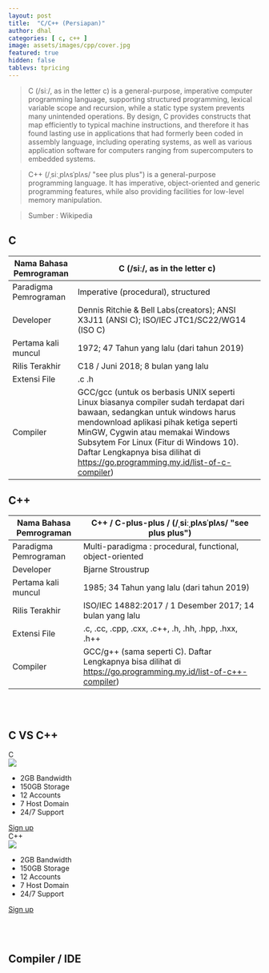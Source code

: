 ```yaml
---
layout: post
title:  "C/C++ (Persiapan)"
author: dhal
categories: [ c, c++ ]
image: assets/images/cpp/cover.jpg
featured: true
hidden: false
tablevs: tpricing
---
```


>C (/siː/, as in the letter c) is a general-purpose, imperative computer programming language, supporting structured programming, lexical variable scope and recursion, while a static type system prevents many unintended operations. By design, C provides constructs that map efficiently to typical machine instructions, and therefore it has found lasting use in applications that had formerly been coded in assembly language, including operating systems, as well as various application software for computers ranging from supercomputers to embedded systems.

>C++ (/ˌsiːˌplʌsˈplʌs/ "see plus plus") is a general-purpose programming language. It has imperative, object-oriented and generic programming features, while also providing facilities for low-level memory manipulation.

>Sumber : Wikipedia

## C

| Nama Bahasa Pemrograman | C (/siː/, as in the letter c)                                                                                                                                                                                                                                                                                                       |
|-------------------------|-------------------------------------------------------------------------------------------------------------------------------------------------------------------------------------------------------------------------------------------------------------------------------------------------------------------------------------|
| Paradigma Pemrograman   | Imperative (procedural), structured                                                                                                                                                                                                                                                                                                 |
| Developer               | Dennis Ritchie & Bell Labs(creators); ANSI X3J11 (ANSI C); ISO/IEC JTC1/SC22/WG14 (ISO C)                                                                                                                                                                                                                                           |
| Pertama kali muncul     | 1972; 47 Tahun yang lalu (dari tahun 2019)                                                                                                                                                                                                                                                                                          |
| Rilis Terakhir          | C18 / Juni 2018; 8 bulan yang lalu                                                                                                                                                                                                                                                                                                  |
| Extensi File            | .c .h                                                                                                                                                                                                                                                                                                                               |
| Compiler                | GCC/gcc (untuk os berbasis UNIX seperti Linux biasanya compiler sudah terdapat dari bawaan, sedangkan untuk windows harus mendownload aplikasi pihak ketiga seperti MinGW, Cygwin atau memakai Windows Subsytem For Linux (Fitur di Windows 10). Daftar Lengkapnya bisa dilihat di https://go.programming.my.id/list-of-c-compiler) |

## C++

| Nama Bahasa Pemrograman | C++ / C-plus-plus / (/ˌsiːˌplʌsˈplʌs/ "see plus plus")                                                         |
|-------------------------|----------------------------------------------------------------------------------------------------------------|
| Paradigma Pemrograman   | Multi-paradigma : procedural, functional, object-oriented                                                      |
| Developer               | Bjarne Stroustrup                                                                                              |
| Pertama kali muncul     | 1985; 34 Tahun yang lalu (dari tahun 2019)                                                                     |
| Rilis Terakhir          | ISO/IEC 14882:2017 / 1 Desember 2017; 14 bulan yang lalu                                                       |
| Extensi File            | .c, .cc, .cpp, .cxx, .c++, .h, .hh, .hpp, .hxx, .h++                                                           |
| Compiler                | GCC/g++ (sama seperti C). Daftar Lengkapnya bisa dilihat di https://go.programming.my.id/list-of-c++-compiler) |

<br/><br/>
<div id="generic_price_table">   
<section>
        <div class="container">
            <div class="row">
                <div class="col-md-12">
                    <!--PRICE HEADING START-->
                    <div class="price-heading clearfix">
                        <h1>C VS C++</h1>
                    </div>
                    <!--//PRICE HEADING END-->
                </div>
            </div>
        </div>
        <div class="container">
            <div class="row">
                <div class="col-md-6">
                    <div class="generic_content clearfix">
                        <div class="generic_head_price clearfix">
                            <div class="generic_head_content clearfix">
                                <div class="head_bg"></div>
                                <div class="head">
                                    <span>C</span>
                                </div>
                            </div>
                            <div class="generic_price_tag clearfix">	
                                <span class="price">
                                    <img src="https://programming.my.id/assets/images/cpp/c-logo.png" draggable="false"/>
                                </span>
                            </div>
                        </div>                          
                        <div class="generic_feature_list">
                        	<ul>
                            	<li><span>2GB</span> Bandwidth</li>
                                <li><span>150GB</span> Storage</li>
                                <li><span>12</span> Accounts</li>
                                <li><span>7</span> Host Domain</li>
                                <li><span>24/7</span> Support</li>
                            </ul>
                        </div>
                        <div class="generic_price_btn clearfix">
                        	<a class="" href="">Sign up</a>
                        </div>
                    </div>
                </div>
                <div class="col-md-6">
                    <div class="generic_content active clearfix">
                        <div class="generic_head_price clearfix">
                            <div class="generic_head_content clearfix">
                                <div class="head_bg"></div>
                                <div class="head">
                                    <span>C++</span>
                                </div>
                            </div>
                            <div class="generic_price_tag clearfix">	
                                <span class="price">
                                    <img src="https://programming.my.id/assets/images/cpp/cpp-logo.png" draggable="false"/>
                                </span>
                            </div>
                        </div>                            
                        <div class="generic_feature_list">
                        	<ul>
                            	<li><span>2GB</span> Bandwidth</li>
                                <li><span>150GB</span> Storage</li>
                                <li><span>12</span> Accounts</li>
                                <li><span>7</span> Host Domain</li>
                                <li><span>24/7</span> Support</li>
                            </ul>
                        </div>
                        <div class="generic_price_btn clearfix">
                        	<a class="" href="">Sign up</a>
                        </div>
                    </div>
                </div>
            </div>	
        </div>
    </section>
</div>

<br/><br/>

## Compiler / IDE

